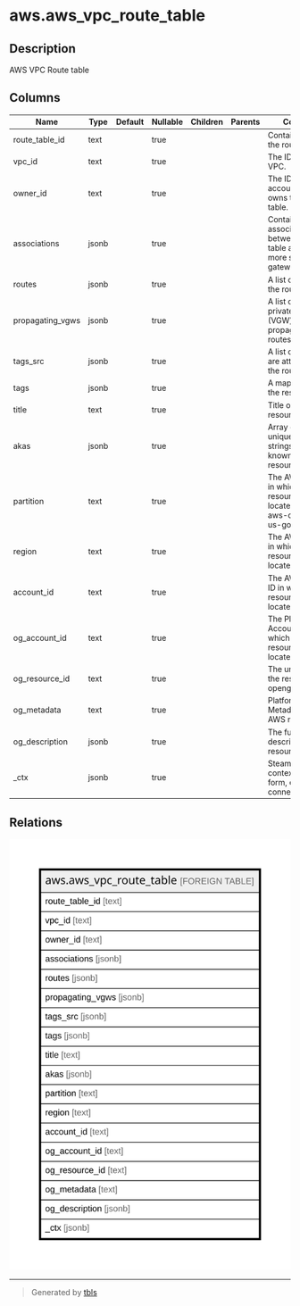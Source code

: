 # aws.aws_vpc_route_table

## Description

AWS VPC Route table

## Columns

| Name | Type | Default | Nullable | Children | Parents | Comment |
| ---- | ---- | ------- | -------- | -------- | ------- | ------- |
| route_table_id | text |  | true |  |  | Contains the ID of the route table. |
| vpc_id | text |  | true |  |  | The ID of the VPC. |
| owner_id | text |  | true |  |  | The ID of the AWS account that owns the route table. |
| associations | jsonb |  | true |  |  | Contains the associations between the route table and one or more subnets or a gateway. |
| routes | jsonb |  | true |  |  | A list of routes in the route table. |
| propagating_vgws | jsonb |  | true |  |  | A list of virtual private gateway (VGW) propagating routes. |
| tags_src | jsonb |  | true |  |  | A list of tags that are attached to the route table. |
| tags | jsonb |  | true |  |  | A map of tags for the resource. |
| title | text |  | true |  |  | Title of the resource. |
| akas | jsonb |  | true |  |  | Array of globally unique identifier strings (also known as) for the resource. |
| partition | text |  | true |  |  | The AWS partition in which the resource is located (aws, aws-cn, or aws-us-gov). |
| region | text |  | true |  |  | The AWS Region in which the resource is located. |
| account_id | text |  | true |  |  | The AWS Account ID in which the resource is located. |
| og_account_id | text |  | true |  |  | The Platform Account ID in which the resource is located. |
| og_resource_id | text |  | true |  |  | The unique ID of the resource in opengovernance. |
| og_metadata | text |  | true |  |  | Platform Metadata of the AWS resource. |
| og_description | jsonb |  | true |  |  | The full model description of the resource |
| _ctx | jsonb |  | true |  |  | Steampipe context in JSON form, e.g. connection_name. |

## Relations

![er](aws.aws_vpc_route_table.svg)

---

> Generated by [tbls](https://github.com/k1LoW/tbls)
